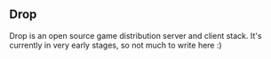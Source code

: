 ## Drop
Drop is an open source game distribution server and client stack. It's currently in very early stages, so not much to write here :)
